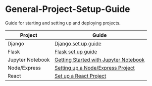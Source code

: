 # General-Project-Setup-Guide

Guide for starting and setting up and deploying projects.

| Project | Guide |
| ----------- | ----------- |
| Django | [Django set up guide](https://github.com/Make-School-Labs/General-Project-Setup-Guide/tree/main/django) |
| Flask | [Flask set up guide](https://github.com/Make-School-Labs/General-Project-Setup-Guide/tree/main/flask) |
|Jupyter Notebook|[Getting Started with Jupyter Notebook](https://github.com/Make-School-Labs/General-Project-Setup-Guide/tree/main/jupyter)|
|Node/Express|[Setting up a Node/Express Project](https://github.com/Make-School-Labs/General-Project-Setup-Guide/tree/main/node)|
|React|[Set up a React Project](https://github.com/Make-School-Labs/General-Project-Setup-Guide/tree/main/react)|
